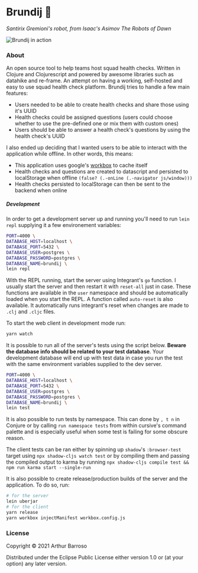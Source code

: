 # Brundij 🥑
_Santirix Gremioni's robot, from Isaac's Asimov The Robots of Dawn_

![Brundij in action](https://user-images.githubusercontent.com/48794198/132617903-a1556a2e-8ec2-45a7-a96c-d77726ab8258.gif)

### About
An open source tool to help teams host squad health checks. Written in Clojure and Clojurescript and powered by awesome libraries such as datahike and re-frame. An attempt on having a working, self-hosted and easy to use squad health check platform. Brundij tries to handle a few main features:

- Users needed to be able to create health checks and share those using it's UUID
- Health checks could be assigned questions (users could choose whether to use the pre-defined one or mix them with custom ones)
- Users should be able to answer a health check's questions by using the health check's UUID

I also ended up deciding that I wanted users to be able to interact with the application while offline. In other words, this means:
- This application uses google's [workbox](https://developers.google.com/web/tools/workbox) to cache itself
- Health checks and questions are created to datascript and persisted to localStorage when offline `(false? (.-onLine (.-navigator js/window)))`
- Health checks persisted to localStorage can then be sent to the backend when online

##### Development
In order to get a development server up and running you'll need to run `lein repl` supplying it a few environement variables:
```bash
PORT=4000 \
DATABASE_HOST=localhost \
DATABASE_PORT=5432 \
DATABASE_USER=postgres \
DATABASE_PASSWORD=postgres \
DATABASE_NAME=brundij \
lein repl
```

With the REPL running, start the server using Integrant's `go` function. I usually start the server and then restart it with `reset-all` just in case. These functions are available in the `user` namespace and should be automatically loaded when you start the REPL. A function called `auto-reset` is also available. It automatically runs integrant's reset when changes are made to `.clj` and `.cljc` files.

To start the web client in development mode run:
```bash
yarn watch
```

It is possible to run all of the server's tests using the script below. **Beware the database info should be related to your test database**. Your development database will end up with test data in case you run the test with the same environment variables supplied to the dev server.
```bash
PORT=4000 \
DATABASE_HOST=localhost \
DATABASE_PORT=5432 \
DATABASE_USER=postgres \
DATABASE_PASSWORD=postgres \
DATABASE_NAME=brundij \
lein test
```

It is also possible to run tests by namespace. This can done by `, t n` in Conjure or by calling `run namespace tests` from within cursive's command palette and is especially useful when some test is failing for some obscure reason.

The client tests can be ran either by spinning up `shadow`'s `:browser-test` target using `npx shadow-cljs watch test` or by compiling them and passing the compiled output to karma by running `npx shadow-cljs compile test && npm run karma start --single-run`

It is also possible to create release/production builds of the server and the application. To do so, run:
```bash
# for the server
lein uberjar
# for the client
yarn release
yarn workbox injectManifest workbox.config.js
```

### License

Copyright © 2021 Arthur Barroso

Distributed under the Eclipse Public License either version 1.0 or (at your option) any later version.
